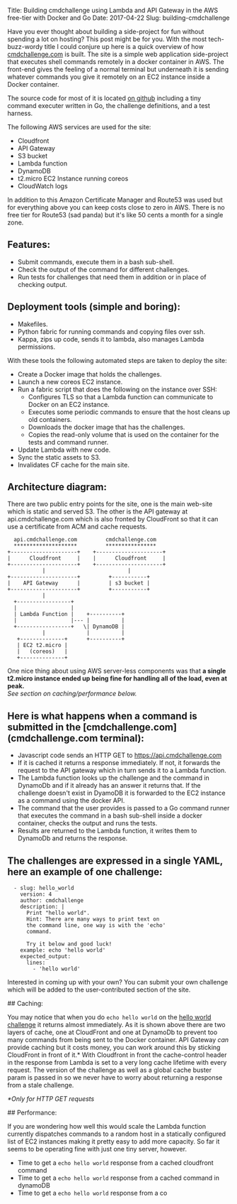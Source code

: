 Title: Building cmdchallenge using Lambda and API Gateway in the AWS free-tier with Docker and Go
Date: 2017-04-22
Slug: building-cmdchallenge

Have you ever thought about building a side-project for fun without spending a lot on hosting?
This post might be for you. With the most tech-buzz-wordy title I could conjure up here is 
a quick overview of how [cmdchallenge.com](https://cmdchallenge.com) is built.
The site is a simple web application side-project that executes shell commands
remotely in a docker container in AWS. The front-end gives the feeling of a normal terminal but underneath
it is sending whatever commands you give it remotely on an EC2 instance inside a Docker container.

The source code for most of it is located [on github](https://github.com/jarv/cmdchallenge) including
 a tiny command executer written in Go, the challenge definitions, and a test harness.

The following AWS services are used for the site:

* Cloudfront
* API Gateway
* S3 bucket
* Lambda function
* DynamoDB
* t2.micro EC2 Instance running coreos
* CloudWatch logs

<p/> 

In addition to this Amazon Certificate Manager and Route53 was used but for everything above you can keep costs close to zero in AWS. There is no free tier for Route53 (sad panda) but it's like 50 cents a month for a single zone.

<p/> 

## Features:

* Submit commands, execute them in a bash sub-shell.
* Check the output of the command for different challenges.
* Run tests for challenges that need them in addition or in place of checking output.

<p/> 

## Deployment tools (simple and boring):

* Makefiles.
* Python fabric for running commands and copying files over ssh.
* Kappa, zips up code, sends it to lambda, also manages Lambda permissions.

<p/>
With these tools the following automated steps are taken to deploy the site:

* Create a Docker image that holds the challenges.
* Launch a new coreos EC2 instance.
* Run a fabric script that does the following on the instance over SSH:
    * Configures TLS so that a Lambda function can communicate to Docker on an EC2 instance.
    * Executes some periodic commands to ensure that the host cleans up old containers.
    * Downloads the docker image that has the challenges.
    * Copies the read-only volume that is used on the container for the tests and command runner.
* Update Lambda with new code.
* Sync the static assets to S3.
* Invalidates CF cache for the main site.

<p/> 

## Architecture diagram:

There are two public entry points for the site, one is the main web-site which is static and served S3. 
The other is the API gateway at api.cmdchallenge.com which is also fronted by CloudFront so that it can
use a certificate from ACM and cache requests.

```
  api.cmdchallenge.com         cmdchallenge.com
  ********************         ****************
+---------------------+    +---------------------+ 
|      Cloudfront     |    |      Cloudfront     |   
+---------------------+    +---------------------+  
           |                          | 
+---------------------+         +-----------+
|    API Gateway      |         | s3 bucket |
+---------------------+         +-----------+
           |
  +-----------------+
  |                 |
  | Lambda Function |    +----------+
  |                 |--- |          |
  +-----------------+   \| DynamoDB |
           |             |          |
   +--------------+      +----------+
   | EC2 t2.micro |
   |   (coreos)   |
   +--------------+
```

<p/> 

One nice thing about using AWS server-less components was that **a single t2.micro instance ended up being fine for handling all of the load, even at peak.**<br />
*See section on caching/performance below.*

<p/> 

## Here is what happens when a command is submitted in the [cmdchallenge.com](cmdchallenge.com terminal):

* Javascript code sends an HTTP GET to https://api.cmdchallenge.com
* If it is cached it returns a response immediately. If not, it forwards the request to the API gateway which in turn sends it to a Lambda function.
* The Lambda function looks up the challenge and the command in DynamoDb and if it already has an answer it returns that. If the challenge doesn't exist in DyamoDB it is forwarded to the EC2 instance as a command using the docker API.
* The command that the user provides is passed to a Go command runner that executes the command in a bash sub-shell inside a docker container, checks the output and runs the tests.
* Results are returned to the Lambda function, it writes them to DynamoDb and returns the response.

<p/> 

## The challenges are expressed in a single YAML, here an example of one challenge:

```
  - slug: hello_world
    version: 4
    author: cmdchallenge
    description: |
      Print "hello world".
      Hint: There are many ways to print text on
      the command line, one way is with the 'echo'
      command.

      Try it below and good luck!
    example: echo 'hello world'
    expected_output:
      lines:
        - 'hello world'

```

<p/> 
Interested in coming up with your own? You can submit your own challenge which will be added to the user-contributed section of the site.

<p/> 
## Caching:

You may notice that when you do `echo hello world` on the [hello world challenge](https://cmdchallenge.com/#/hello_world) it returns almost immediately.
As it is shown above there are two layers of cache, one at CloudFront and one at DynamoDb to prevent
too many commands from being sent to the Docker container.
API Gateway *can* provide caching but it costs money, you can work around this by sticking CloudFront in front of it.* 
With Cloudfront in front the cache-control header in 
the response from Lambda is set to a very long cache lifetime with every request. 
The version of the challenge as well as a global cache buster param is passed in so we never 
have to worry about returning a response from a stale challenge.

<i>*Only for HTTP GET requests</i>
<p/> 
## Performance:

If you are wondering how well this would scale the Lambda function currently dispatches
commands to a random host in a statically configured list of EC2 instances making it pretty easy
to add more capacity. So far it seems to be operating fine with just one tiny server, however.

* Time to get a `echo hello world` response from a cached cloudfront command
* Time to get a `echo hello world` response from a cached command in dynamoDB
* Time to get a `echo hello world` response from a co    

<p/> 


